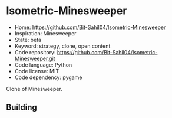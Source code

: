 # Isometric-Minesweeper

- Home: https://github.com/Bit-Sahil04/Isometric-Minesweeper
- Inspiration: Minesweeper
- State: beta
- Keyword: strategy, clone, open content
- Code repository: https://github.com/Bit-Sahil04/Isometric-Minesweeper.git
- Code language: Python
- Code license: MIT
- Code dependency: pygame

Clone of Minesweeper.

## Building
